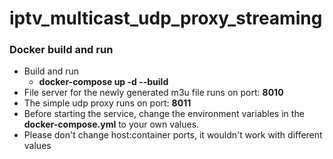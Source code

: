 # iptv_multicast_udp_proxy_streaming



### Docker build and run

- Build and run
    - **docker-compose up -d --build**
- File server for the newly generated m3u file runs on port: **8010**
- The simple udp proxy runs on port: **8011**
- Before starting the service, change the environment variables in the **docker-compose.yml** to your own values.
- Please don't change host:container ports, it wouldn't work with different values

